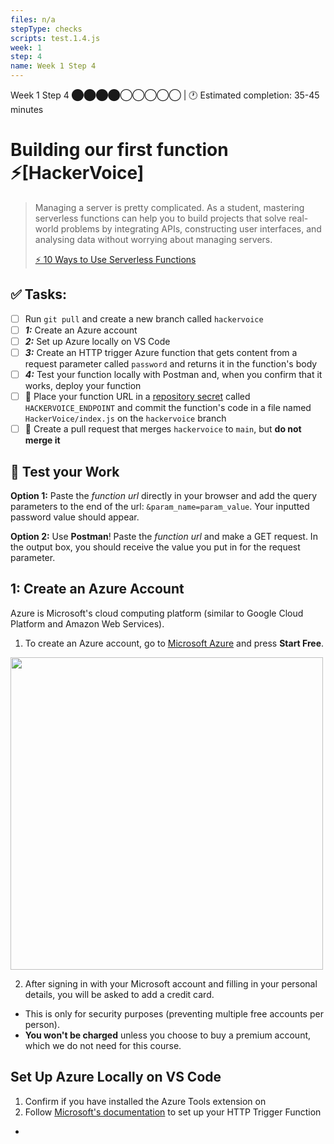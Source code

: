 ```yaml
---
files: n/a
stepType: checks
scripts: test.1.4.js
week: 1
step: 4
name: Week 1 Step 4
---
```

Week 1 Step 4 ⬤⬤⬤⬤◯◯◯◯◯ | 🕐 Estimated completion: 35-45 minutes

# Building our first function ⚡[HackerVoice]

> Managing a server is pretty complicated. As a student, mastering serverless functions can help you to build projects that solve real-world problems by integrating APIs, constructing user interfaces, and analysing data without worrying about managing servers.
> 
> [⚡️ 10 Ways to Use Serverless Functions](https://dev.to/aws/10-ways-to-use-serverless-functions-bme)

## ✅  Tasks:
- [ ] Run `git pull` and create a new branch called `hackervoice` 
- [ ] ***1:*** Create an Azure account 
- [ ] ***2:*** Set up Azure locally on VS Code 
- [ ] ***3:*** Create an HTTP trigger Azure function that gets content from a request parameter called `password` and returns it in the function's body 
- [ ] ***4:*** Test your function locally with Postman and, when you confirm that it works, deploy your function 
- [ ] 🚀 Place your function URL in a [repository secret](https://docs.github.com/en/actions/reference/encrypted-secrets#creating-encrypted-secrets-for-a-repository) called `HACKERVOICE_ENDPOINT` and commit the function's code in a file named `HackerVoice/index.js` on the `hackervoice` branch 
- [ ] 🚀 Create a pull request that merges `hackervoice` to `main`, but **do not merge it** 

## 🚧 Test your Work
**Option 1:**
Paste the *function url* directly in your browser and add the query parameters to the end of the url: `&param_name=param_value`. Your inputted password value should appear.

**Option 2:**
Use **Postman**! Paste the *function url* and make a GET request. In the output box, you should receive the value you put in for the request parameter.

## 1: Create an Azure Account

Azure is Microsoft's cloud computing platform (similar to Google Cloud Platform and Amazon Web Services).

1. To create an Azure account, go to [Microsoft Azure](https://azure.microsoft.com/en-us/free/) and press **Start Free**.
  <img src="https://user-images.githubusercontent.com/69332964/113362023-5dadbf80-931b-11eb-814c-5ec22c2f818d.png" width=500>

2. After signing in with your Microsoft account and filling in your personal details, you will be asked to add a credit card.
  - This is only for security purposes (preventing multiple free accounts per person).
  - **You won't be charged** unless you choose to buy a premium account, which we do not need for this course. 

## Set Up Azure Locally on VS Code

1. Confirm if you have installed the Azure Tools extension on 
2. Follow [Microsoft's documentation](https://docs.microsoft.com/en-us/azure/azure-functions/create-first-function-vs-code-csharp) to set up your HTTP Trigger Function
  - 